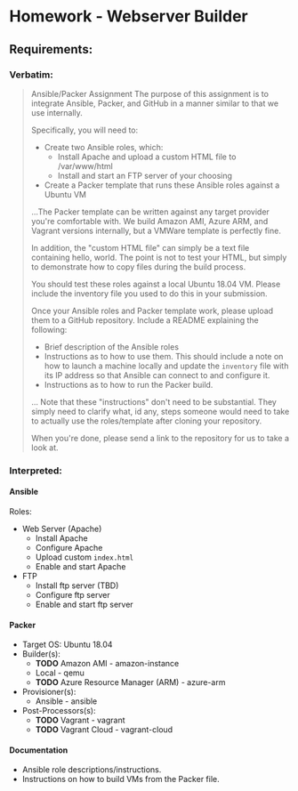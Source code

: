 # Homework - Webserver Builder
## Requirements:
### Verbatim:
> Ansible/Packer Assignment
> The purpose of this assignment is to integrate Ansible, Packer, and GitHub in a manner similar to that we use internally.
> 
> Specifically, you will need to:
> - Create two Ansible roles, which:
>   - Install Apache and upload a custom HTML file to /var/www/html
>   - Install and start an FTP server of your choosing
> - Create a Packer template that runs these Ansible roles against a Ubuntu VM
> 
> ...The Packer template can be written against any target provider you're comfortable with. We build Amazon AMI, Azure ARM, and Vagrant versions internally, but a VMWare template is perfectly fine.
> 
> In addition, the "custom HTML file" can simply be a text file containing hello, world. The point is not to test your HTML, but simply to demonstrate how to copy files during the build process. 
> 
> You should test these roles against a local Ubuntu 18.04 VM. Please include the inventory file you used to do this in your submission.
> 
> Once your Ansible roles and Packer template work, please upload them to a GitHub repository. Include a README explaining the following:
> - Brief description of the Ansible roles
> - Instructions as to how to use them. This should include a note on how to launch a machine locally and update the `inventory` file with its IP address so that Ansible can connect to and configure it.
> - Instructions as to how to run the Packer build.
> 
> ... Note that these "instructions" don't need to be substantial. They simply need to clarify what, id any, steps someone would need to take to actually use the roles/template after cloning your repository.
> 
> When you're done, please send a link to the repository for us to take a look at.
### Interpreted:
#### Ansible
Roles:
* Web Server (Apache)
  * Install Apache
  * Configure Apache
  * Upload custom `index.html`
  * Enable and start Apache
* FTP
  * Install ftp server (TBD)
  * Configure ftp server
  * Enable and start ftp server
#### Packer
* Target OS: Ubuntu 18.04
* Builder(s):
  * **TODO** Amazon AMI - amazon-instance
  * Local - qemu
  * **TODO** Azure Resource Manager (ARM) - azure-arm
* Provisioner(s):
  * Ansible - ansible
* Post-Processors(s):
  * **TODO** Vagrant - vagrant
  * **TODO** Vagrant Cloud - vagrant-cloud
#### Documentation
* Ansible role descriptions/instructions.
* Instructions on how to build VMs from the Packer file.
